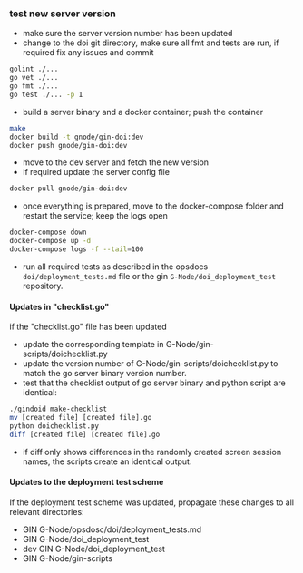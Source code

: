 ### test new server version

- make sure the server version number has been updated
- change to the doi git directory, make sure all fmt and tests are run, if required fix any issues and commit

```bash
golint ./...
go vet ./...
go fmt ./...
go test ./... -p 1
```

- build a server binary and a docker container; push the container

```bash
make
docker build -t gnode/gin-doi:dev
docker push gnode/gin-doi:dev
```

- move to the dev server and fetch the new version
- if required update the server config file

```bash
docker pull gnode/gin-doi:dev
```

- once everything is prepared, move to the docker-compose folder and restart the service; keep the logs open

```bash
docker-compose down
docker-compose up -d
docker-compose logs -f --tail=100
```

- run all required tests as described in the opsdocs `doi/deployment_tests.md` file or the gin `G-Node/doi_deployment_test` repository.

#### Updates in "checklist.go"

if the "checklist.go" file has been updated
- update the corresponding template in G-Node/gin-scripts/doichecklist.py
- update the version number of G-Node/gin-scripts/doichecklist.py to match the go server binary version number.
- test that the checklist output of go server binary and python script are identical:

```bash
./gindoid make-checklist
mv [created file] [created file].go
python doichecklist.py
diff [created file] [created file].go
```

- if diff only shows differences in the randomly created screen session names, the scripts create an identical output.

#### Updates to the deployment test scheme

If the deployment test scheme was updated, propagate these changes to all relevant directories:
- GIN G-Node/opsdosc/doi/deployment_tests.md
- GIN G-Node/doi_deployment_test
- dev GIN G-Node/doi_deployment_test
- GIN G-Node/gin-scripts
